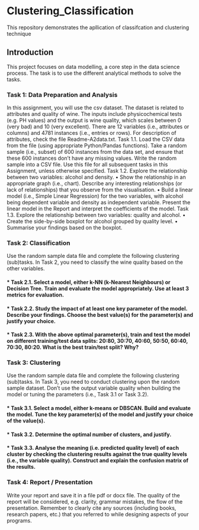 # Clustering_Classification
 This repository demonstrates the apllication of classifcation and clustering technique

## Introduction
This project focuses on data modelling, a core step in the data science process. The task is to use the different analytical methods to solve the tasks. 

### Task 1: Data Preparation and Analysis
In this assignment, you will use the csv dataset. The dataset is related to attributes and quality of wine.
The inputs include physicochemical tests (e.g. PH values) and the output is wine quality, which scales between 0 (very bad) and 10 (very excellent). There are 12 variables (i.e., attributes or columns) and 4781 instances (i.e., entries or rows). For description of attributes, check the file Readme-A2data.txt.
Task 1.1. Load the CSV data from the file (using appropriate Python/Pandas functions). Take a random sample (i.e., subset) of 600 instances from the data set, and ensure that these 600 instances don’t have any missing values. Write the random sample into a CSV file. Use this file for all subsequent tasks in this Assignment, unless otherwise specified.
Task 1.2. Explore the relationship between two variables: alcohol and density.
•	Show the relationship in an appropriate graph (i.e., chart). Describe any interesting relationships (or lack of relationships) that you observe from the visualisation.
•	Build a linear model (i.e., Simple Linear Regression) for the two variables, with alcohol being dependent variable and density as independent variable. Present the linear model in the Report and interpret the coefficients of the model.
Task 1.3. Explore the relationship between two variables: quality and alcohol.
•	Create the side-by-side boxplot for alcohol grouped by quality level.
•	Summarise your findings based on the boxplot.


### Task 2: Classification
Use the random sample data file and complete the following clustering (sub)tasks. In Task 2, you need to classify the wine quality based on the other variables.
#### * Task 2.1. Select a model, either k-NN (k-Nearest Neighbours) or Decision Tree. Train and evaluate the model appropriately. Use at least 3 metrics for evaluation.
#### * Task 2.2. Study the impact of at least one key parameter of the model. Describe your findings. Choose the best value(s) for the parameter(s) and justify your choice.
#### * Task 2.3. With the above optimal parameter(s), train and test the model on different training/test data splits: 20:80, 30:70, 40:60, 50:50, 60:40, 70:30, 80:20. What is the best train/test split? Why?

### Task 3: Clustering
Use the random sample data file and complete the following clustering (sub)tasks. In Task 3, you need to conduct clustering upon the random sample dataset. Don’t use the output variable quality when building the model or tuning the parameters (i.e., Task 3.1 or Task 3.2).
#### * Task 3.1. Select a model, either k-means or DBSCAN. Build and evaluate the model. Tune the key parameter(s) of the model and justify your choice of the value(s).
#### * Task 3.2. Determine the optimal number of clusters, and justify.
#### * Task 3.3. Analyse the meaning (i.e. predicted quality level) of each cluster by checking the clustering results against the true quality levels (i.e., the variable quality). Construct and explain the confusion matrix of the results.

### Task 4: Report / Presentation
Write your report and save it in a file pdf or docx file. The quality of the report will be considered, e.g. clarity, grammar mistakes, the flow of the presentation.
Remember to clearly cite any sources (including books, research papers, etc.) that you referred to while designing aspects of your programs. 


